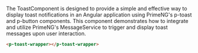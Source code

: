 The ToastComponent is designed to provide a simple and effective way to display toast notifications in an Angular application using PrimeNG's p-toast and p-button components. This component demonstrates how to integrate and utilize PrimeNG's MessageService to trigger and display toast messages upon user interaction.


```html
<p-toast-wrapper></p-toast-wrapper>
```
